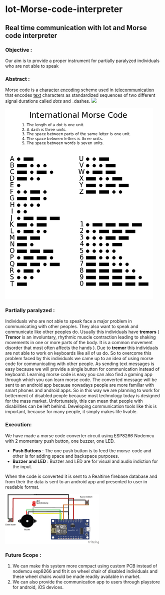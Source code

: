 # Iot-Morse-code-interpreter
## Real time communication with Iot and Morse code interpreter

### Objective :

Our aim is to provide a proper instrument for partially paralyzed individuals who are not able to speak


### Abstract :

Morse code is a [character encoding](https://en.wikipedia.org/wiki/Character_encoding) scheme used in [telecommunication](https://en.wikipedia.org/wiki/Telecommunication) 
that encodes [text](https://en.wikipedia.org/wiki/Written_language) characters as standardized sequences of two different signal durations called _dots_ and _dashes.
![](RackMultipart20201224-4-4x3zja_html_1b75abf64ef31c76.png)

<img src="https://github.com/Amogh-Sadhu/Iot-Morse-code-interpreter/blob/main/International%20Morse%20Code%20Chart.png?raw=true" >

### Partially paralyzed :

Individuals who are not able to speak face a major problem in communicating with other peoples. They also want to speak and communicate like other peoples do. 
Usually this individuals have **tremors** ( **Tremor** is an involuntary, rhythmic muscle contraction leading to shaking movements in one or more parts of the body.
It is a common movement disorder that most often affects the hands ). Due to **tremor** this individuals are not able to work on keyboards like all of us do.
So to overcome this problem faced by this individuals we came up to an idea of using morse code for communicating with other people. As sending text messages is easy because
we will provide a single button for communication instead of keyboard. Learning morse code is easy you can also find a gaming app through which you can learn morse code. 
The converted message will be sent to an android app because nowadays people are more familiar with smart phones and android apps.
So in this way we are planning to work for betterment of disabled people because
most technology today is designed for the mass market. Unfortunately, this can mean that people with disabilities can be left behind. 
Developing communication tools like this is important, because for many people, it simply makes life livable.

### Execution:
We have made a morse code converter circuit using ESP8266 Nodemcu with 2 momentary push button, one buzzer, one LED.
- **Push Buttons** : The one push button is to feed the morse-code and other is for adding space and backspace purposes.
- **Buzzer and LED** : Buzzer and LED are for visual and audio indiction for the input. 

When the code is converted it is sent to a Realtime firebase database and from their the data is sent to an android app and presented to user in readable format.


<img src="https://github.com/Amogh-Sadhu/Iot-Morse-code-interpreter/blob/main/Connections.png?raw=true"  width="300">


### Future Scope :
1) We can make this system more compact using custom PCB instead of nodemcu esp8266 and fit it on wheel chair of disabled individuals and these wheel chairs would be made readily available in market.
2) We can also provide the communication app to users through playstore for android, iOS devices.

